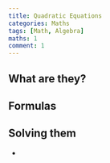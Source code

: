 ```yaml
---
title: Quadratic Equations
categories: Maths
tags: [Math, Algebra]
maths: 1
comment: 1
---
```



## What are they?



## Formulas



## Solving them

-
 
<!-- Google tag (gtag.js) -->
<script async src="https://www.googletagmanager.com/gtag/js?id=G-GQEDS90N4H"></script>
<script>
  window.dataLayer = window.dataLayer || [];
  function gtag(){dataLayer.push(arguments);}
  gtag('js', new Date());

  gtag('config', 'G-GQEDS90N4H');
</script>
